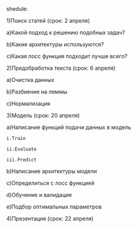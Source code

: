 shedule:

1)Поиск статей (срок: 2 апреля)

  a)Какой подход к решению подобных задач?

  b)Какие архитектуры используются?
  
  c)Какая лосс функция подходит лучше всего?
  
2)Предобработка текста (срок: 6 апреля)

  a)Очистка данных

  b)Разбиение на леммы
  
  c)Нормализация

3)Модель (срок: 20 апреля)
  
  a)Написание функций подачи данных в модель
  
    i.Train
    
    ii.Evaluate
    
    iii.Predict
  
  b)Написание архитектуры модели
  
  c)Определиться с лосс функцией
  
  d)Обучение и валидация
  
  e)Подбор оптимальных параметров

4)Презентация (срок: 22 апреля)
